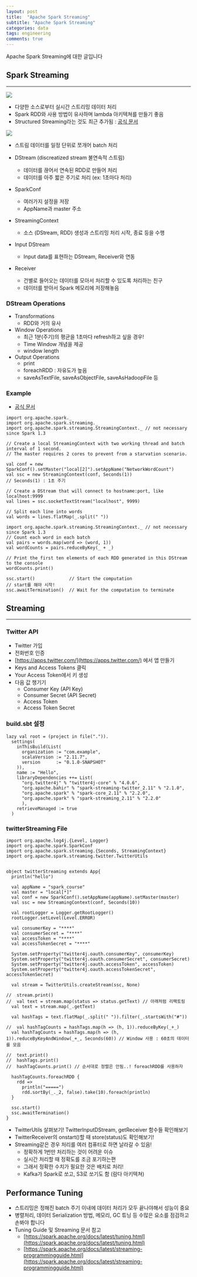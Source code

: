 ```yaml
---
layout: post
title:  "Apache Spark Streaming"
subtitle: "Apache Spark Streaming"
categories: data
tags: engineering
comments: true
---
```


Apache Spark Streaming에 대한 글입니다

## Spark Streaming
---

<img src="https://www.dropbox.com/s/iyw3faoyy8dp7ha/%EC%8A%A4%ED%81%AC%EB%A6%B0%EC%83%B7%202018-06-12%2022.24.17.png?raw=1">

- 다양한 소스로부터 실시간 스트리밍 데이터 처리
- Spark RDD와 사용 방법이 유사하며 lambda 아키텍쳐를 만들기 좋음
- Structured Streaming라는 것도 최근 추가됨 : [공식 문서](https://spark.apache.org/docs/latest/structured-streaming-programming-guide.html)

<img src="https://www.dropbox.com/s/c6x867fnpiy37gk/%EC%8A%A4%ED%81%AC%EB%A6%B0%EC%83%B7%202018-06-12%2022.24.43.png?raw=1">

- 스트림 데이터를 일정 단위로 쪼개어 batch 처리
- DStream (discreatized stream 불연속적 스트림)
	- 데이터를 끊어서 연속된 RDD로 만들어 처리 
	- 데이터를 아주 짧은 주기로 처리 (ex: 1초마다 처리)

- SparkConf
	- 여러가지 설정을 저장
	- AppName과 master 주소
- StreamingContext
	- 소스 (DStream, RDD) 생성과 스트리밍 처리 시작, 종료 등을 수행
- Input DStream
	- Input data를 표현하는 DStream, Receiver와 연동
- Receiver
	- 건별로 들어오는 데이터를 모아서 처리할 수 있도록 처리하는 친구
	- 데이터를 받아서 Spark 메모리에 저장해놓음  

### DStream Operations
- Transformations 
	- RDD와 거의 유사
- Window Operations
	- 최근 1분(주기)의 평균을 1초마다 refresh하고 싶을 경우!
	- Time Window 개념을 제공
	- window length
- Output Operations
	- print
	- foreachRDD : 자유도가 높음
	- saveAsTextFile, saveAsObjectFile, saveAsHadoopFile 등

### Example
- [공식 문서](https://spark.apache.org/docs/2.2.0/streaming-programming-guide.html)


```
import org.apache.spark._
import org.apache.spark.streaming._
import org.apache.spark.streaming.StreamingContext._ // not necessary since Spark 1.3

// Create a local StreamingContext with two working thread and batch interval of 1 second.
// The master requires 2 cores to prevent from a starvation scenario.

val conf = new SparkConf().setMaster("local[2]").setAppName("NetworkWordCount")
val ssc = new StreamingContext(conf, Seconds(1))
// Seconds(1) : 1초 주기

// Create a DStream that will connect to hostname:port, like localhost:9999
val lines = ssc.socketTextStream("localhost", 9999)

// Split each line into words
val words = lines.flatMap(_.split(" "))

import org.apache.spark.streaming.StreamingContext._ // not necessary since Spark 1.3
// Count each word in each batch
val pairs = words.map(word => (word, 1))
val wordCounts = pairs.reduceByKey(_ + _)

// Print the first ten elements of each RDD generated in this DStream to the console
wordCounts.print()

ssc.start()             // Start the computation
// start를 해야 시작!
ssc.awaitTermination()  // Wait for the computation to terminate

```	

## Streaming
---

### Twitter API
- Twitter 가입
- 전화번호 인증
- [https://apps.twitter.com/](https://apps.twitter.com/) 에서 앱 만들기
- Keys and Access Tokens 클릭
- Your Access Token에서 키 생성
- 다음 값 챙기기
	- Consumer Key (API Key)
	- Consumer Secret (API Secret)
	- Access Token 
	- Access Token Secret 

### build.sbt 설정
```
lazy val root = (project in file(".")).
  settings(
    inThisBuild(List(
      organization := "com.example",
      scalaVersion := "2.11.7",
      version      := "0.1.0-SNAPSHOT"
    )),
    name := "Hello",
    libraryDependencies ++= List(
      "org.twitter4j" % "twitter4j-core" % "4.0.6",
      "org.apache.bahir" % "spark-streaming-twitter_2.11" % "2.1.0",
      "org.apache.spark" % "spark-core_2.11" % "2.2.0",
      "org.apache.spark" % "spark-streaming_2.11" % "2.2.0"
      ),
    retrieveManaged := true
  )
```

### twitterStreaming File

```
import org.apache.log4j.{Level, Logger}
import org.apache.spark.SparkConf
import org.apache.spark.streaming.{Seconds, StreamingContext}
import org.apache.spark.streaming.twitter.TwitterUtils


object twitterStreaming extends App{
  println("hello")

  val appName = "spark_course"
  val master = "local[*]"
  val conf = new SparkConf().setAppName(appName).setMaster(master)
  val ssc = new StreamingContext(conf, Seconds(10))

  val rootLogger = Logger.getRootLogger()
  rootLogger.setLevel(Level.ERROR)

  val consumerKey = "****"
  val consumerSecret = "****"
  val accessToken = "****"
  val accessTokenSecret = "****"

  System.setProperty("twitter4j.oauth.consumerKey", consumerKey)
  System.setProperty("twitter4j.oauth.consumerSecret", consumerSecret)
  System.setProperty("twitter4j.oauth.accessToken", accessToken)
  System.setProperty("twitter4j.oauth.accessTokenSecret", accessTokenSecret)

  val stream = TwitterUtils.createStream(ssc, None)

//  stream.print()
//  val text = stream.map(status => status.getText) // 아래처럼 리팩토링
  val text = stream.map(_.getText)

  val hashTags = text.flatMap(_.split(" ")).filter(_.startsWith("#"))

//  val hashTagCounts = hashTags.map(h => (h, 1)).reduceByKey(_+_)
  val hashTagCounts = hashTags.map(h => (h, 1)).reduceByKeyAndWindow(_+_, Seconds(60)) // Window 사용 : 60초의 데이터를 모음

//  text.print()
//  hashTags.print()
//  hashTagCounts.print() // 순서대로 정렬은 안됨..! foreachRDD를 사용하자

  hashTagCounts.foreachRDD {
    rdd =>
      println("=====")
      rdd.sortBy(_._2, false).take(10).foreach(println)
  }

  ssc.start()
  ssc.awaitTermination()
}
```

- TwitterUtils 살펴보기! TwitterInputDStream, getReceiver 함수들 확인해보기
- TwitterReceiver의 onstart()할 때 store(status)도 확인해보기!
- Streaming같은 경우 처리를 여러 컴퓨터로 하면 날라갈 수 있음!
	- 정확하게 1번만 처리하는 것이 어려운 이슈
	- 실시간 처리할 때 정확도를 조금 포기하는편
	- 그래서 정확한 수치가 필요한 것은 배치로 처리!
	- Kafka가 Spark로 쏘고, S3로 쏘기도 함 (람다 아키텍쳐)


## Performance Tuning
- 스트리밍은 정해진 batch 주기 이내에 데이터 처리가 모두 끝나야해서 성능이 중요
- 병렬처리, 데이터 Serialization 방법, 메모리, GC 튜닝 등 수많은 요소를 점검하고 손봐야 합니다
- Tuning Guide 및 Streaming 문서 참고
	 - [https://spark.apache.org/docs/latest/tuning.html](https://spark.apache.org/docs/latest/tuning.html)
	 - [https://spark.apache.org/docs/latest/streaming-programmingguide.html](https://spark.apache.org/docs/latest/streaming-programmingguide.html)


